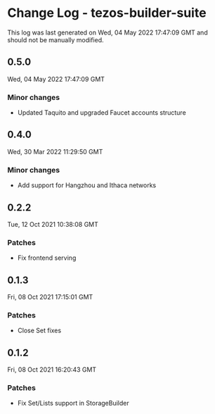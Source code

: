 # Change Log - tezos-builder-suite

This log was last generated on Wed, 04 May 2022 17:47:09 GMT and should not be manually modified.

## 0.5.0
Wed, 04 May 2022 17:47:09 GMT

### Minor changes

- Updated Taquito and upgraded Faucet accounts structure

## 0.4.0
Wed, 30 Mar 2022 11:29:50 GMT

### Minor changes

- Add support for Hangzhou and Ithaca networks

## 0.2.2
Tue, 12 Oct 2021 10:38:08 GMT

### Patches

- Fix frontend serving

## 0.1.3
Fri, 08 Oct 2021 17:15:01 GMT

### Patches

- Close Set fixes

## 0.1.2
Fri, 08 Oct 2021 16:20:43 GMT

### Patches

- Fix Set/Lists support in StorageBuilder

